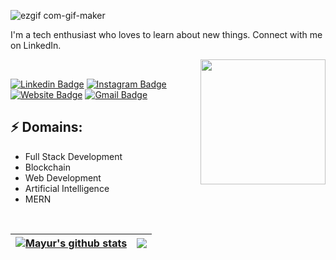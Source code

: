 ![ezgif com-gif-maker](https://user-images.githubusercontent.com/56781844/173817836-3404fe87-31f1-40d6-87a6-d25f9e9933ec.gif)

<!-- You can create your own header images using Canva, it has a lot of templates. If you do, use the following link https://www.canva.com/join/celeriac-tread-jellyfish -->
I'm a tech enthusiast who loves to learn about new things. Connect with me on LinkedIn.


<img align='right' src='https://media.giphy.com/media/bcKmIWkUMCjVm/giphy.gif' width='200"'><br />


[![Linkedin Badge](https://img.shields.io/badge/-MayurKumar-blue?style=flat-square&logo=Linkedin&logoColor=white&link=https://www.linkedin.com/in/mayur-kumar-47a9511a1)](https://www.linkedin.com/in/mayur-kumar-47a9511a1/)
[![Instagram Badge](https://img.shields.io/badge/-Strong10mede-e4405f?style=flat-square&logo=Instagram&logoColor=white&link=https://www.instagram.com/mede_mayur/)](https://www.instagram.com/Strong10mede/)
[![Website Badge](https://img.shields.io/badge/-mede.co.in-e34f26?style=flat-square&logo=HTML5&logoColor=white&link=https://strong10mede.github.io/Reponsive_Portfolio/)](https://strong10mede.github.io/Reponsive_Portfolio/)
[![Gmail Badge](https://img.shields.io/badge/-kmayur809@gmail.com-d14836?style=flat-square&logo=Gmail&logoColor=white&link=mailto:kmayur809@gmail.com)](mailto:kmayur809@gmail.com)
## ⚡ Domains:
- Full Stack Development
- Blockchain
- Web Development
- Artificial Intelligence
- MERN

<br/>

| <a href="https://github.com/strong10mede/github-readme-stats"><img align="center" src="https://github-readme-stats.vercel.app/api?username=strong10mede&show_icons=true&include_all_commits=true&theme=midnight-purple&hide_border=true" alt="Mayur's github stats" /></a> | <a href="https://github.com/strong10mede/github-readme-stats"><img align="center" src="https://github-readme-stats.vercel.app/api/top-langs/?username=strong10mede&layout=compact&theme=buefy&hide_border=true" /></a> |
| ------------- | ------------- |
